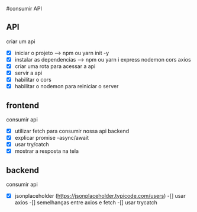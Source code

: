 #consumir API

## API

criar um api
-[x] iniciar o projeto --> npm ou yarn init -y
-[x] instalar as dependencias --> npm ou yarn i express nodemon cors axios
-[x] criar uma rota para acessar a api
-[x] servir a api
-[x] habilitar o cors
-[x] habilitar o nodemon para reiniciar o server

## frontend
consumir api 

-[x] utilizar fetch para consumir nossa api backend
-[x] explicar promise -async/await
-[x] usar try/catch
-[x] mostrar a resposta na tela

## backend
consumir api

-[x] jsonplaceholder (https://jsonplaceholder.typicode.com/users)
-[] usar axios
-[] semelhanças entre axios e fetch
-[] usar trycatch
